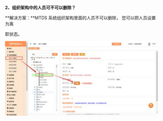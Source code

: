 <a name="bookmark2"></a>**2、组织架构中的人员可不可以删除？**

**解决方案：**MTDS 系统组织架构里面的人员不可以删除， 您可以把人员设置为离

职状态。


![](Aspose.Words.955081b2-65f6-4309-844b-133ee40a773f.003.jpeg)




